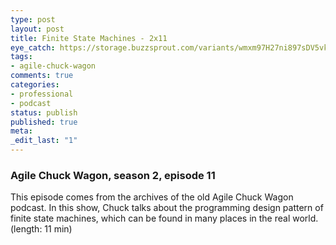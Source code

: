 ```yaml
---
type: post
layout: post
title: Finite State Machines - 2x11
eye_catch: https://storage.buzzsprout.com/variants/wmxm97H27ni897sDV5vkYXeg/8d66eb17bb7d02ca4856ab443a78f2148cafbb129f58a3c81282007c6fe24ff2?.jpg
tags:
- agile-chuck-wagon
comments: true
categories:
- professional
- podcast
status: publish
published: true
meta:
_edit_last: "1"
---
```


### Agile Chuck Wagon, season 2, episode 11

This episode comes from the archives of the old Agile Chuck Wagon podcast. In this show, Chuck talks about the programming design pattern of finite state machines, which can be found in many places in the real world. (length: 11 min)
